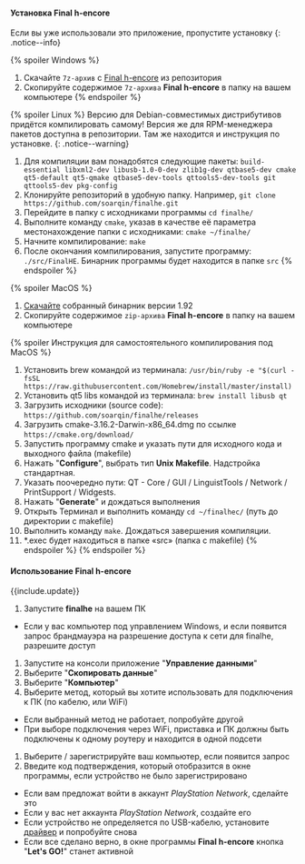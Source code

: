 #### Установка Final h-encore
Если вы уже использовали это приложение, пропустите установку 
{: .notice--info}

{% spoiler Windows %}
1. Скачайте `7z-архив` с [Final h-encore](https://github.com/soarqin/finalhe/releases/latest) из репозитория 
1. Скопируйте содержимое `7z-архива` **Final h-encore** в папку на вашем компьютере
{% endspoiler %}

{% spoiler Linux %}
Версию для Debian-совместимых дистрибутивов придётся компилировать самому! Версия же для RPM-менеджера пакетов доступна в репозитории. Там же находится и инструкция по установке.
{: .notice--warning}

1. Для компиляции вам понадобятся следующие пакеты: `build-essential libxml2-dev libusb-1.0-0-dev zlib1g-dev qtbase5-dev cmake qt5-default qt5-qmake qtbase5-dev-tools qttools5-dev-tools git qttools5-dev pkg-config`
1. Клонируйте репозиторий в удобную папку. Например, `git clone https://github.com/soarqin/finalhe.git`
1. Перейдите в папку с исходниками программы `cd finalhe/`
1. Выполните команду `cmake`, указав в качестве её параметра местонахождение папки с исходниками: `cmake ~/finalhe/`
1. Начните компилирование: `make`
1. После окончания компилирования, запустите программу: `./src/FinalHE`. Бинарник программы будет находится в папке `src`
{% endspoiler %}

{% spoiler MacOS %}
1. [Скачайте](files/FinalHE_mac.zip) собранный бинарник версии 1.92 
1. Скопируйте содержимое `zip-архива` **Final h-encore** в папку на вашем компьютере

{% spoiler Инструкция для самостоятельного компилирования под MacOS %}
1. Установить brew командой из терминала: `/usr/bin/ruby -e "$(curl -fsSL https://raw.githubusercontent.com/Homebrew/install/master/install)`
1. Установить qt5 libs командой из терминала: `brew install libusb qt`
1. Загрузить исходники (source code): `https://github.com/soarqin/finalhe/releases`
1. Загрузить cmake-3.16.2-Darwin-x86_64.dmg по ссылке `https://cmake.org/download/`
1. Запустить программу cmake и указать пути для исходного кода и выходного файла (makefile)
1. Нажать "**Configure**", выбрать тип **Unix Makefile**. Надстройка стандартная.
1. Указать поочередно пути: QT - Core / GUI / LinguistTools / Network / PrintSupport / Widgests.
1. Нажать "**Generate**" и дождаться выполнения
1. Открыть Терминал и выполнить команду `cd ~/finalheс/` (путь до директории с makefile)
1. Выполнить команду `make`. Дождаться завершения компиляции.
1. *.exec будет находиться в папке «src» (папка с makefile)
{% endspoiler %}
{% endspoiler %}

#### Использование Final h-encore
{{include.update}}
1. Запустите **finalhe** на вашем ПК 
  + Если у вас компьютер под управлением Windows, и если появится запрос брандмауэра на разрешение доступа к сети для finalhe, разрешите доступ
1. Запустите на консоли приложение "**Управление данными**"
1. Выберите "**Скопировать данные**"
1. Выберите "**Компьютер**"
1. Выберите метод, который вы хотите использовать для подключения к ПК (по кабелю, или WiFi)
  + Если выбранный метод не работает, попробуйте другой
  + При выборе подключения через WiFi, приставка и ПК должны быть подключены к одному роутеру и находится в одной подсети
1. Выберите / зарегистрируйте ваш компьютер, если появится запрос
1. Введите код подтверждения, который отобразится в окне программы, если устройство не было зарегистрировано
  + Если вам предложат войти в аккаунт *PlayStation Network*, сделайте это
  + Если у вас нет аккаунта *PlayStation Network*, создайте его
  + Если устройство не определяется по USB-кабелю, установите [драйвер](https://github.com/soarqin/finalhe/releases/download/v1.3/QcmaDriver_winusb.exe) и попробуйте снова
  + Если все сделано верно, в окне программы **Final h-encore** кнопка "**Let's GO!**" станет активной

